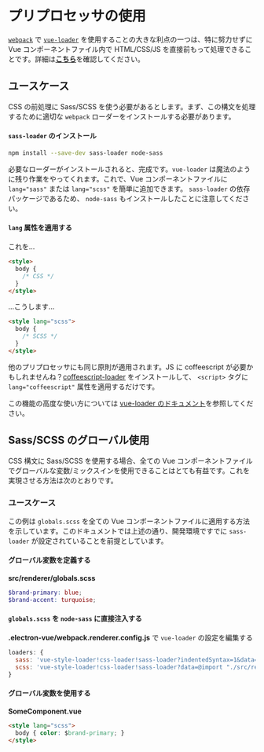 # プリプロセッサの使用

[`webpack`](https://github.com/webpack/webpack) で [`vue-loader`](https://github.com/vuejs/vue-loader) を使用することの大きな利点の一つは、特に努力せずに Vue コンポーネントファイル内で HTML/CSS/JS を直接前もって処理できることです。詳細は[**こちら**](https://vuejs.org/v2/guide/single-file-components.html)を確認してください。

## ユースケース

CSS の前処理に Sass/SCSS を使う必要があるとします。まず、この構文を処理するために適切な `webpack` ローダーをインストールする必要があります。

#### `sass-loader` のインストール

```bash
npm install --save-dev sass-loader node-sass
```

必要なローダーがインストールされると、完成です。`vue-loader` は魔法のように残り作業をやってくれます。これで、Vue コンポーネントファイルに `lang="sass"` または `lang="scss"` を簡単に追加できます。 `sass-loader` の依存パッケージであるため、 `node-sass` もインストールしたことに注意してください。

#### `lang`  属性を適用する

これを...

```html
<style>
  body {
    /* CSS */
  }
</style>
```

...こうします...

```html
<style lang="scss">
  body {
    /* SCSS */
  }
</style>
```

他のプリプロセッサにも同じ原則が適用されます。JS に coffeescript が必要かもしれませんね？[coffeescript-loader](https://github.com/webpack/coffee-loader) をインストールして、 `<script>` タグに `lang="coffeescript"` 属性を適用するだけです。

この機能の高度な使い方については [vue-loader のドキュメント](http://vue-loader.vuejs.org/en/configurations/pre-processors.html)を参照してください。

## Sass/SCSS のグローバル使用

CSS 構文に Sass/SCSS を使用する場合、全ての Vue コンポーネントファイルでグローバルな変数/ミックスインを使用できることはとても有益です。これを実現させる方法は次のとおりです。

### ユースケース

この例は `globals.scss` を全ての Vue コンポーネントファイルに適用する方法を示しています。このドキュメントでは上述の通り、開発環境ですでに `sass-loader` が設定されていることを前提としています。

#### グローバル変数を定義する

**src/renderer/globals.scss**

```scss
$brand-primary: blue;
$brand-accent: turquoise;
```

#### `globals.scss` を `node-sass` に直接注入する

**.electron-vue/webpack.renderer.config.js** で `vue-loader` の設定を編集する

```js
loaders: {
  sass: 'vue-style-loader!css-loader!sass-loader?indentedSyntax=1&data=@import "./src/renderer/globals"',
  scss: 'vue-style-loader!css-loader!sass-loader?data=@import "./src/renderer/globals";'
}
```

#### グローバル変数を使用する

**SomeComponent.vue**

```html
<style lang="scss">
  body { color: $brand-primary; }
</style>
```

